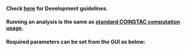 #### Check [here](https://github.com/trendscenter/coinstac-sparse-dinunet) for Development guidelines.
#### Running an analysis is the same as [standard COINSTAC computation usage](https://github.com/trendscenter/coinstac-instructions/blob/master/coinstac-how-to-run-analysis.md).
#### Required parameters can be set from the GUI as below: 


